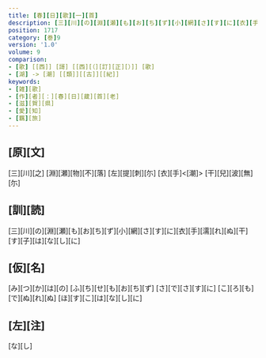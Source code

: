 ```yaml
---
title: [春][日][歌][一][首]
description: [三][川][の][淵][瀬][も][お][ち][ず][小][網][さ][す][に][衣][手][濡][れ][ぬ][干][す][子][は][な][し][に]
position: 1717
category: [巻]9
version: '1.0'
volume: 9
comparison:
- [歌] [[西]] [謌] [[西][（][訂][正][）]] [歌]
- [湖] -> [潮] [[類]][[古]][[紀]]
keywords:
- [雑][歌]
- [作][者][：][春][日][蔵][首][老]
- [滋][賀][県]
- [愛][知]
- [羈][旅]
---
```


## [原][文]

[三][川][之] [淵][瀬][物][不][落] [左][提][刺][尓] [衣][手]<[潮]> [干][兒][波][無][尓]

## [訓][読]

[三][川][の][淵][瀬][も][お][ち][ず][小][網][さ][す][に][衣][手][濡][れ][ぬ][干][す][子][は][な][し][に]

## [仮][名]

[み][つ][か][は][の] [ふ][ち][せ][も][お][ち][ず] [さ][で][さ][す][に] [こ][ろ][も][で][ぬ][れ][ぬ] [ほ][す][こ][は][な][し][に]

## [左][注]

[な][し]
